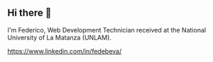 ## Hi there 👋

I'm Federico, Web Development Technician received at the National University of La Matanza (UNLAM).

https://www.linkedin.com/in/fedebeva/

<!--
**FedericoBevacqua/FedericoBevacqua** is a ✨ _special_ ✨ repository because its `README.md` (this file) appears on your GitHub profile.

Here are some ideas to get you started:

- 🔭 I’m currently working on ...
- 🌱 I’m currently learning ...
- 👯 I’m looking to collaborate on ...
- 🤔 I’m looking for help with ...
- 💬 Ask me about ...
- 📫 How to reach me: ...
- 😄 Pronouns: ...
- ⚡ Fun fact: ...
-->
